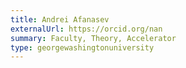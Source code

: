 ```yaml
---
title: Andrei Afanasev
externalUrl: https://orcid.org/nan
summary: Faculty, Theory, Accelerator
type: georgewashingtonuniversity
---
```

